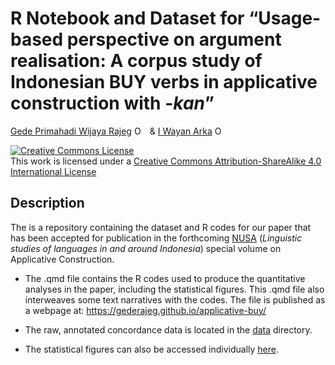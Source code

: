 R Notebook and Dataset for “Usage-based perspective on argument
realisation: A corpus study of Indonesian BUY verbs in applicative
construction with -*kan*”
================
[Gede Primahadi Wijaya
Rajeg](https://www.ling-phil.ox.ac.uk/people/gede-rajeg)
<a itemprop="sameAs" content="https://orcid.org/0000-0002-2047-8621" href="https://orcid.org/0000-0002-2047-8621" target="orcid.widget" rel="noopener noreferrer" style="vertical-align:top;"><img src="https://orcid.org/sites/default/files/images/orcid_16x16.png" style="width:1em;margin-right:.5em;" alt="ORCID iD icon"></a>
& [I Wayan Arka](https://researchers.anu.edu.au/researchers/arka-iww)
<a itemprop="sameAs" content="https://orcid.org/0000-0002-2819-6186" href="https://orcid.org/0000-0002-2819-6186" target="orcid.widget" rel="noopener noreferrer" style="vertical-align:top;"><img src="https://orcid.org/sites/default/files/images/orcid_16x16.png" style="width:1em;margin-right:.5em;" alt="ORCID iD icon"></a>

<!-- README.md is generated from README.Rmd. Please edit that file -->
<!-- badges: start -->

<a rel="license" href="http://creativecommons.org/licenses/by-sa/4.0/" target="_blank"><img src="https://i.creativecommons.org/l/by-sa/4.0/88x31.png" alt="Creative Commons License" style="border-width:0"/></a>
<br />This work is licensed under a
<a rel="license" href="http://creativecommons.org/licenses/by-sa/4.0/">Creative
Commons Attribution-ShareAlike 4.0 International License</a>
<!-- badges: end -->

## Description

The is a repository containing the dataset and R codes for our paper
that has been accepted for publication in the forthcoming
[NUSA](http://www.aa.tufs.ac.jp/en/publications/nusa) (*Linguistic
studies of languages in and around Indonesia*) special volume on
Applicative Construction.

- The .qmd file contains the R codes used to produce the quantitative
  analyses in the paper, including the statistical figures. This .qmd
  file also interweaves some text narratives with the codes. The file is
  published as a webpage at:
  <https://gederajeg.github.io/applicative-buy/>

- The raw, annotated concordance data is located in the
  [data](https://github.com/gederajeg/applicative-buy/tree/main/data)
  directory.

- The statistical figures can also be accessed individually
  [here](https://github.com/gederajeg/applicative-buy/tree/main/nusa-applicative-code_files/figure-html).
